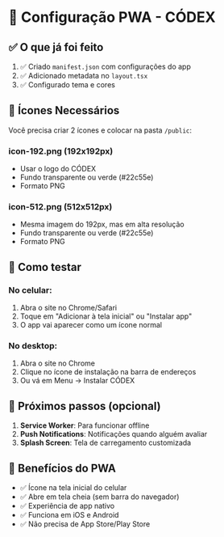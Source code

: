 # 📱 Configuração PWA - CÓDEX

## ✅ O que já foi feito

1. ✅ Criado `manifest.json` com configurações do app
2. ✅ Adicionado metadata no `layout.tsx`
3. ✅ Configurado tema e cores

## 🎨 Ícones Necessários

Você precisa criar 2 ícones e colocar na pasta `/public`:

### icon-192.png (192x192px)
- Usar o logo do CÓDEX
- Fundo transparente ou verde (#22c55e)
- Formato PNG

### icon-512.png (512x512px)
- Mesma imagem do 192px, mas em alta resolução
- Fundo transparente ou verde (#22c55e)
- Formato PNG

## 🚀 Como testar

### No celular:
1. Abra o site no Chrome/Safari
2. Toque em "Adicionar à tela inicial" ou "Instalar app"
3. O app vai aparecer como um ícone normal

### No desktop:
1. Abra o site no Chrome
2. Clique no ícone de instalação na barra de endereços
3. Ou vá em Menu → Instalar CÓDEX

## 📝 Próximos passos (opcional)

1. **Service Worker**: Para funcionar offline
2. **Push Notifications**: Notificações quando alguém avaliar
3. **Splash Screen**: Tela de carregamento customizada

## 🎯 Benefícios do PWA

- ✅ Ícone na tela inicial do celular
- ✅ Abre em tela cheia (sem barra do navegador)
- ✅ Experiência de app nativo
- ✅ Funciona em iOS e Android
- ✅ Não precisa de App Store/Play Store
